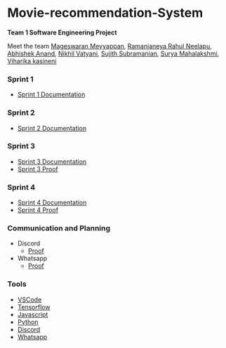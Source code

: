 # Movie-recommendation-System
__Team 1 Software Engineering Project__

Meet the team [Mageswaran Meyyappan](https://github.com/Magii18), [Ramanjaneya Rahul Neelapu](https://github.com/nr-rahul), [Abhishek Anand](https://github.com/abhisheknnd29), [Nikhil Vatyani](https://github.com/nvatyani), [Sujith Subramanian](https://github.com/Sujith1414), [Surya Mahalakshmi](https://github.com/SuryaMahalakshmi809), [Viharika kasineni](https://github.com/viharika09)

### Sprint 1
* [Sprint 1 Documentation](https://docs.google.com/document/d/1AAA_Ln-JZEpHegUfR37J3_Ik0IdEulFigDbaTf64xhY/edit?usp=sharing)
### Sprint 2
* [Sprint 2 Documentation](https://docs.google.com/document/d/1TZ5BaFxXR3zFaJ8FCSOh1i-TcsDDx8FBHIKC6EjORJ8/edit?usp=sharing)
### Sprint 3
* [Sprint 3 Documentation]()
* [Sprint 3 Proof](https://github.com/abhisheknnd29/Movie-recommendation-System/blob/80c363b18dd88ad2b38fea03ff35b854c1f37e8f/Sprint%203.png)
### Sprint 4
* [Sprint 4 Documentation](https://docs.google.com/document/d/1ueDgqjG7YsUT1SQh9EB9bNEAIiPWF2yO/edit?usp=sharing&ouid=113271512452029518585&rtpof=true&sd=true)
* [Sprint 4 Proof](https://github.com/abhisheknnd29/Movie-recommendation-System/blob/80c363b18dd88ad2b38fea03ff35b854c1f37e8f/Sprint%204.png)

### Communication and Planning
* Discord
  * [Proof](https://github.com/abhisheknnd29/Movie-recommendation-System/blob/f341b00b2f01c5f0e27497e59f52e16e0f70e671/Discord.png)
* Whatsapp
  * [Proof](https://github.com/abhisheknnd29/Movie-recommendation-System/blob/eff80d41e9cc072d224ff51a21d0554824b490d8/Whatsapp.png)   

### Tools
* [VSCode](https://code.visualstudio.com/)
* [Tensorflow](https://www.tensorflow.org/)
* [Javascript](https://www.javascript.com/)
* [Python](https://www.python.org/)
* [Discord](https://discord.com/)
* [Whatsapp](https://www.whatsapp.com/)
